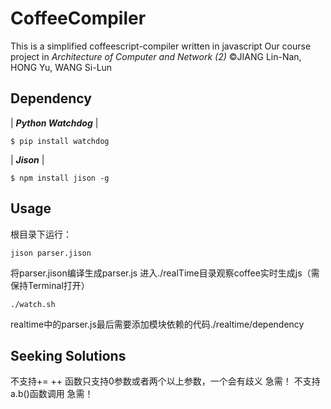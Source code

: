 CoffeeCompiler
==============

This is a simplified coffeescript-compiler written in javascript
Our course project in *Architecture of Computer and Network (2)*
&copy;JIANG Lin-Nan, HONG Yu, WANG Si-Lun

## Dependency

| ***Python Watchdog*** |
```shell
$ pip install watchdog
```
| ***Jison*** |
```shell
$ npm install jison -g
```

## Usage
根目录下运行：
```shell
jison parser.jison
```
将parser.jison编译生成parser.js
进入./realTime目录观察coffee实时生成js（需保持Terminal打开）
```shell
./watch.sh
```
realtime中的parser.js最后需要添加模块依赖的代码./realtime/dependency

## Seeking Solutions
不支持+= ++
函数只支持0参数或者两个以上参数，一个会有歧义 急需！
不支持a.b()函数调用 急需！

